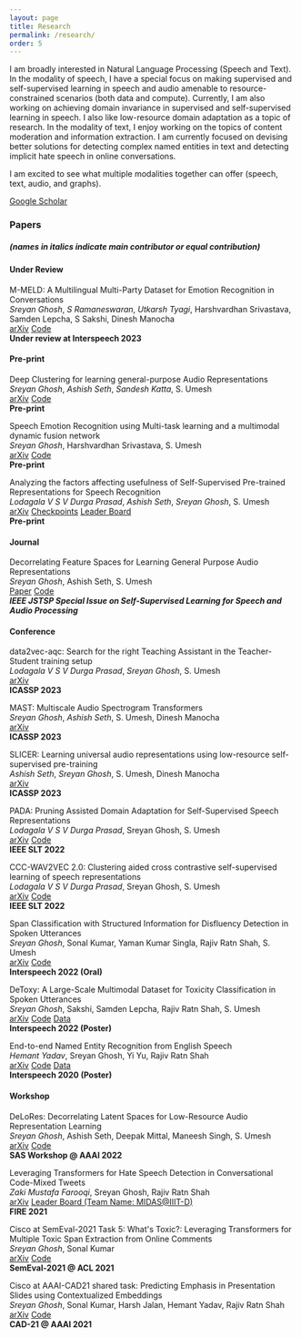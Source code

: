 ```yaml
---
layout: page
title: Research
permalink: /research/
order: 5
---
```

I am broadly interested in Natural Language Processing (Speech and Text). In the modality of speech, I have a special focus on making supervised and self-supervised learning in speech and audio amenable to resource-constrained scenarios (both data and compute). Currently, I am also working on achieving domain invariance in supervised and self-supervised learning in speech. I also like low-resource domain adaptation as a topic of research. In the modality of text, I enjoy working on the topics of content moderation and information extraction. I am currently focused on devising better solutions for detecting complex named entities in text and detecting implicit hate speech in online conversations.

I am excited to see what multiple modalities together can offer (speech, text, audio, and graphs).

<!-- P.S. : Though I acknowledge that achieving state-of-the-art (SOTA) results is not and should not be the final goal of research, I am proud that some of my works achieve SOTA on some well known Speech and Language Processing task (until November 2022). Here are the links for [ASR (Librispeech 360hr train split)](http://arxiv.org/abs/2211.01246), [Keyword Spotting (Speech Commands 1)](http://arxiv.org/abs/2211.01515), [Speech Emotion Recognition (IEMOCAP)](http://arxiv.org/abs/2203.16794), [Disfleuncy Detection (SwitchBoard)](http://arxiv.org/abs/2203.16028) and [Low-resource General Purpose Audio Representation Learning](http://arxiv.org/abs/2211.01515). -->

[Google Scholar](https://scholar.google.com/citations?user=5HKZJHAAAAAJ&hl=en)

### **Papers**
##### **(names in italics indicate main contributor or equal contribution)**

#### **Under Review**

M-MELD: A Multilingual Multi-Party Dataset for Emotion Recognition in Conversations  
*Sreyan Ghosh*, *S Ramaneswaran*, *Utkarsh Tyagi*, Harshvardhan Srivastava, Samden Lepcha, S Sakshi, Dinesh Manocha  
[arXiv](http://arxiv.org/abs/2203.16799) [Code](https://github.com/Sreyan88/M-MELD)  
**Under review at Interspeech 2023**  

#### **Pre-print**

Deep Clustering for learning general-purpose Audio Representations  
*Sreyan Ghosh*, *Ashish Seth*, *Sandesh Katta*, S. Umesh  
[arXiv](https://arxiv.org/pdf/2110.08895.pdf) [Code](https://github.com/Speech-Lab-IITM/DECAR)  
**Pre-print**   

Speech Emotion Recognition using Multi-task learning and a multimodal dynamic fusion network  
*Sreyan Ghosh*, Harshvardhan Srivastava, S. Umesh   
[arXiv](http://arxiv.org/abs/2203.16794) [Code](https://github.com/Sreyan88/MMER)  
**Pre-print**  

Analyzing the factors affecting usefulness of Self-Supervised Pre-trained Representations for Speech Recognition  
*Lodagala V S V Durga Prasad*, *Ashish Seth*, *Sreyan Ghosh*, S. Umesh  
[arXiv](http://arxiv.org/abs/2203.16973) [Checkpoints](https://github.com/Sreyan88/Disfluency-Detection-with-Span-Classification) [Leader Board](https://sites.google.com/view/gramvaaniasrchallenge/leaderboard?authuser=0)  
**Pre-print**  

#### **Journal**

Decorrelating Feature Spaces for Learning General Purpose Audio Representations   
*Sreyan Ghosh*, Ashish Seth, S. Umesh    
[Paper](https://ieeexplore.ieee.org/document/9868132) [Code](https://github.com/Speech-Lab-IITM/Decorrelating-Feature-Spaces-for-Learning-General-Purpose-Audio-Representations)  
***IEEE JSTSP Special Issue on Self-Supervised Learning for Speech and Audio Processing***  

#### **Conference**

data2vec-aqc: Search for the right Teaching Assistant in the Teacher-Student training setup  
*Lodagala V S V Durga Prasad*, *Sreyan Ghosh*, S. Umesh  
[arXiv](https://arxiv.org/abs/2211.01246)  
**ICASSP 2023**  

MAST: Multiscale Audio Spectrogram Transformers  
*Sreyan Ghosh*, *Ashish Seth*, S. Umesh, Dinesh Manocha  
[arXiv](http://arxiv.org/abs/2211.01515)  
**ICASSP 2023**  

SLICER: Learning universal audio representations using low-resource self-supervised pre-training  
*Ashish Seth*, *Sreyan Ghosh*, S. Umesh, Dinesh Manocha  
[arXiv](http://arxiv.org/abs/2211.01519)  
**ICASSP 2023**  

PADA: Pruning Assisted Domain Adaptation for Self-Supervised Speech Representations   
*Lodagala V S V Durga Prasad*, Sreyan Ghosh, S. Umesh  
[arXiv](http://arxiv.org/abs/2203.16965) [Code](https://github.com/Speech-Lab-IITM/PADA)  
**IEEE SLT 2022**  

CCC-WAV2VEC 2.0: Clustering aided cross contrastive self-supervised learning of speech representations   
*Lodagala V S V Durga Prasad*, Sreyan Ghosh, S. Umesh  
[arXiv](http://arxiv.org/abs/2210.02592)  [Code](https://github.com/Speech-Lab-IITM/CCC-wav2vec-2.0)  
**IEEE SLT 2022**  

Span Classification with Structured Information for Disfluency Detection in Spoken Utterances  
*Sreyan Ghosh*, Sonal Kumar, Yaman Kumar Singla, Rajiv Ratn Shah, S. Umesh  
[arXiv](http://arxiv.org/abs/2203.16028) [Code](https://github.com/Sreyan88/Disfluency-Detection-with-Span-Classification)  
**Interspeech 2022 (Oral)**  

DeToxy: A Large-Scale Multimodal Dataset for Toxicity Classification in Spoken Utterances  
*Sreyan Ghosh*, Sakshi, Samden Lepcha, Rajiv Ratn Shah, S. Umesh  
[arXiv](https://arxiv.org/pdf/2110.07592.pdf) [Code](https://github.com/Sreyan88/Toxicity-Detection-in-Spoken-Utterances) [Data](https://github.com/Sreyan88/Toxicity-Detection-in-Spoken-Utterances/tree/main/data)  
**Interspeech 2022 (Poster)**  

End-to-end Named Entity Recognition from English Speech  
*Hemant Yadav*, Sreyan Ghosh, Yi Yu, Rajiv Ratn Shah  
[arXiv](https://www.isca-speech.org/archive_v0/Interspeech_2020/pdfs/2482.pdf) [Code](https://github.com/raotnameh/End-to-end-E2E-Named-Entity-Recognition-from-English-Speech) [Data](https://zenodo.org/record/3893954)  
**Interspeech 2020 (Poster)**  

#### **Workshop**

DeLoRes: Decorrelating Latent Spaces for Low-Resource Audio Representation Learning  
*Sreyan Ghosh*, Ashish Seth, Deepak Mittal, Maneesh Singh, S. Umesh   
[arXiv](https://arxiv.org/abs/2203.13628) [Code](https://github.com/Speech-Lab-IITM/DeLoRes)  
**SAS Workshop @ AAAI 2022**    

Leveraging Transformers for Hate Speech Detection in Conversational Code-Mixed Tweets  
*Zaki Mustafa Farooqi*, Sreyan Ghosh, Rajiv Ratn Shah  
[arXiv](https://arxiv.org/pdf/2112.09986.pdf) [Leader Board (Team Name: MIDAS@IIIT-D)](https://hasocfire.github.io/hasoc/2021/results.html#)  
**FIRE 2021**  

Cisco at SemEval-2021 Task 5: What's Toxic?: Leveraging Transformers for Multiple Toxic Span Extraction from Online Comments  
*Sreyan Ghosh*, Sonal Kumar  
[arXiv](https://aclanthology.org/2021.semeval-1.29.pdf) [Code](https://github.com/Sreyan88/SemEval-2021-Toxic-Spans-Detection)  
**SemEval-2021 @ ACL 2021**  

Cisco at AAAI-CAD21 shared task: Predicting Emphasis in Presentation Slides using Contextualized Embeddings  
*Sreyan Ghosh*, Sonal Kumar, Harsh Jalan, Hemant Yadav, Rajiv Ratn Shah  
[arXiv](https://arxiv.org/pdf/2101.11422.pdf) [Code](https://github.com/Sreyan88/CAD21-AAAI21)  
**CAD-21 @ AAAI 2021**  


